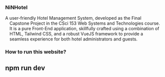 ### NiNHotel
<style>
  .hanging-indent {
    text-indent: -1em;
    padding-left: 1em;
  }
</style>

<p class="hanging-indent">A user-friendly Hotel Management System, developed as the Final Capstone Project in the CSci 153 Web Systems and Technologies course. It is a pure Front-End application, skillfully crafted using a combination of HTML, Tailwind CSS, and a robust VueJS framework to provide a seamless experience for both hotel administrators and guests.</p>


### How to run this website?
## npm run dev
